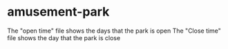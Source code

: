 # amusement-park
The "open time" file shows the days that the park is open
The "Close time" file shows the day that the park is close
